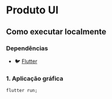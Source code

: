 # Produto UI

## Como executar localmente

### Dependências
- 🐦 [Flutter](https://flutter.dev/)

### 1. Aplicação gráfica
```
flutter run;
```
